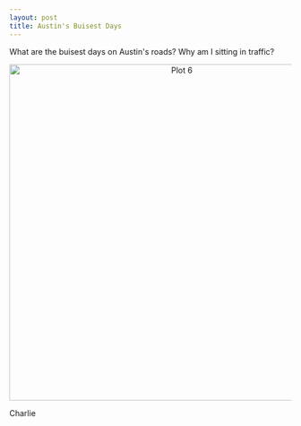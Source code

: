```yaml
---
layout: post
title: Austin's Buisest Days
---
```

What are the buisest days on Austin's roads? Why am I sitting in traffic?


<div>
    <a href="https://plot.ly/~charlie2343/6/?share_key=FdODAxOJonxioEsVa6JkvB" target="_blank" title="Plot 6" style="display: block; text-align: center;"><img src="https://plot.ly/~charlie2343/6.png?share_key=FdODAxOJonxioEsVa6JkvB" alt="Plot 6" style="max-width: 100%;width: 600px;"  width="600" onerror="this.onerror=null;this.src='https://plot.ly/404.png';" /></a>
    <script data-plotly="charlie2343:6" sharekey-plotly="FdODAxOJonxioEsVa6JkvB" src="https://plot.ly/embed.js" async></script>
</div>




Charlie

